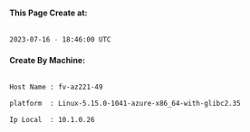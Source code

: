 
   
#### This Page Create at:

```bash

2023-07-16 - 18:46:00 UTC

```

#### Create By Machine:

```bash

Host Name : fv-az221-49

platform  : Linux-5.15.0-1041-azure-x86_64-with-glibc2.35

Ip Local  : 10.1.0.26

```

